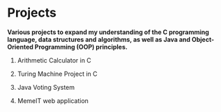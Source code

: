 # Projects
<b>Various projects to expand my understanding of the C programming language, data structures and algorithms, as well as Java and Object-Oriented Programming (OOP) principles.</b>
<ol>
  <li>Arithmetic Calculator in C</li>
    <p> </p>
  <li>Turing Machine Project in C</li>
    <p> </p>
  <li>Java Voting System</li>
    <p> </p>
  <li>MemeIT web application</li>
    <p> </p>
</ol>
